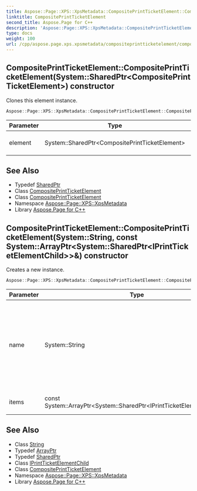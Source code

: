 ```yaml
---
title: Aspose::Page::XPS::XpsMetadata::CompositePrintTicketElement::CompositePrintTicketElement constructor
linktitle: CompositePrintTicketElement
second_title: Aspose.Page for C++
description: 'Aspose::Page::XPS::XpsMetadata::CompositePrintTicketElement::CompositePrintTicketElement constructor. Clones this element instance in C++.'
type: docs
weight: 100
url: /cpp/aspose.page.xps.xpsmetadata/compositeprintticketelement/compositeprintticketelement/
---
```

## CompositePrintTicketElement::CompositePrintTicketElement(System::SharedPtr\<CompositePrintTicketElement\>) constructor


Clones this element instance.

```cpp
Aspose::Page::XPS::XpsMetadata::CompositePrintTicketElement::CompositePrintTicketElement(System::SharedPtr<CompositePrintTicketElement> element)
```


| Parameter | Type | Description |
| --- | --- | --- |
| element | System::SharedPtr\<CompositePrintTicketElement\> | An element instance to clone. |

## See Also

* Typedef [SharedPtr](../../../system/sharedptr/)
* Class [CompositePrintTicketElement](../)
* Class [CompositePrintTicketElement](../)
* Namespace [Aspose::Page::XPS::XpsMetadata](../../)
* Library [Aspose.Page for C++](../../../)
## CompositePrintTicketElement::CompositePrintTicketElement(System::String, const System::ArrayPtr\<System::SharedPtr\<IPrintTicketElementChild\>\>\&) constructor


Creates a new instance.

```cpp
Aspose::Page::XPS::XpsMetadata::CompositePrintTicketElement::CompositePrintTicketElement(System::String name, const System::ArrayPtr<System::SharedPtr<IPrintTicketElementChild>> &items)
```


| Parameter | Type | Description |
| --- | --- | --- |
| name | System::String | The name of the element according to some XML schema (Microsoft Print Schema Framework or other). |
| items | const System::ArrayPtr\<System::SharedPtr\<IPrintTicketElementChild\>\>\& | An arbitrary array of child items. |

## See Also

* Class [String](../../../system/string/)
* Typedef [ArrayPtr](../../../system/arrayptr/)
* Typedef [SharedPtr](../../../system/sharedptr/)
* Class [IPrintTicketElementChild](../../iprintticketelementchild/)
* Class [CompositePrintTicketElement](../)
* Namespace [Aspose::Page::XPS::XpsMetadata](../../)
* Library [Aspose.Page for C++](../../../)
